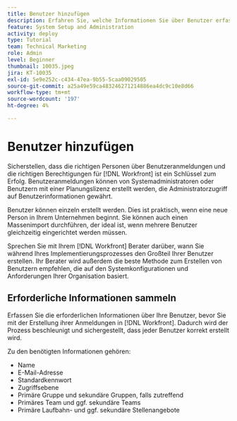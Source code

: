 ```yaml
---
title: Benutzer hinzufügen
description: Erfahren Sie, welche Informationen Sie über Benutzer erfassen müssen, bevor Sie Benutzerprofile erstellen.
feature: System Setup and Administration
activity: deploy
type: Tutorial
team: Technical Marketing
role: Admin
level: Beginner
thumbnail: 10035.jpeg
jira: KT-10035
exl-id: 5e9e252c-c434-47ea-9b55-5caa09029505
source-git-commit: a25a49e59ca483246271214886ea4dc9c10e8d66
workflow-type: tm+mt
source-wordcount: '197'
ht-degree: 4%

---
```


# Benutzer hinzufügen

Sicherstellen, dass die richtigen Personen über Benutzeranmeldungen und die richtigen Berechtigungen für [!DNL Workfront] ist ein Schlüssel zum Erfolg. Benutzeranmeldungen können von Systemadministratoren oder Benutzern mit einer Planungslizenz erstellt werden, die Administratorzugriff auf Benutzerinformationen gewährt.

Benutzer können einzeln erstellt werden. Dies ist praktisch, wenn eine neue Person in Ihrem Unternehmen beginnt. Sie können auch einen Massenimport durchführen, der ideal ist, wenn mehrere Benutzer gleichzeitig eingerichtet werden müssen.

Sprechen Sie mit Ihrem [!DNL Workfront] Berater darüber, wann Sie während Ihres Implementierungsprozesses den Großteil Ihrer Benutzer erstellen. Ihr Berater wird außerdem die beste Methode zum Erstellen von Benutzern empfehlen, die auf den Systemkonfigurationen und Anforderungen Ihrer Organisation basiert.

## Erforderliche Informationen sammeln

Erfassen Sie die erforderlichen Informationen über Ihre Benutzer, bevor Sie mit der Erstellung ihrer Anmeldungen in [!DNL Workfront]. Dadurch wird der Prozess beschleunigt und sichergestellt, dass jeder Benutzer korrekt erstellt wird.

Zu den benötigten Informationen gehören:

* Name
* E-Mail-Adresse
* Standardkennwort
* Zugriffsebene
* Primäre Gruppe und sekundäre Gruppen, falls zutreffend
* Primäres Team und ggf. sekundäre Teams
* Primäre Laufbahn- und ggf. sekundäre Stellenangebote
